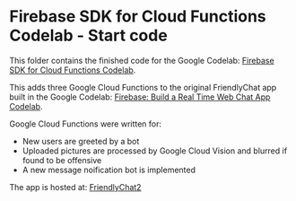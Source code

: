 # Firebase SDK for Cloud Functions Codelab - Start code

This folder contains the finished code for the Google Codelab: [Firebase SDK for Cloud Functions Codelab](https://codelabs.developers.google.com/codelabs/firebase-cloud-functions/).

This adds three Google Cloud Functions to the original FriendlyChat app built in the Google Codelab: [Firebase: Build a Real Time Web Chat App Codelab](https://codelabs.developers.google.com/codelabs/firebase-web/).

Google Cloud Functions were written for:

- New users are greeted by a bot
- Uploaded pictures are processed by Google Cloud Vision and blurred if found to be offensive
- A new message noification bot is implemented

The app is hosted at: [FriendlyChat2](https://friendlychat2-3c045.firebaseapp.com/)